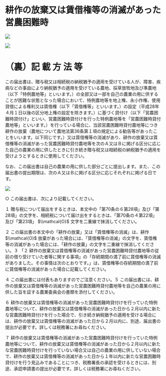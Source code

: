 # 耕作の放棄又は賃借権等の消滅があった営農困難時

![](https://www.nta.go.jp/tmp/a93c1f4e-5a15-43da-9bec-496bbdfb3810/images/a072f185f139a56e9bae717acdf5cd0e585f395259fecbc7d9b4c16396c9864a.jpg)

![](https://www.nta.go.jp/tmp/a93c1f4e-5a15-43da-9bec-496bbdfb3810/images/7e123091d1af621605dfebc00f280845677f3650e58741964f415089e4ed62e0.jpg)

# （裏）記 載 方 法 等

この届出書は、贈与税又は相続税の納税猶予の適用を受けている人が、障害、疾病などの事由により納税猶予の適用を受けている農地、採草放牧地及び準農地（以下「特例農地等」といいます。）の全部又は一部を自己の農業の用に供することが困難な状態となった場合において、特例農地等を地上権、永小作権、使用貸借による権利又は賃借権（以下「賃借権等」といいます。）の設定（平成28年４月１日以後の区分地上権の設定を除きます。）に基づく貸付け（以下「営農困難時貸付け」といい、営農困難時貸付けを行った特例農地等を「営農困難時貸付農地等」といいます。）を行っている場合に、当該営農困難時貸付農地等につき耕作の放棄（農地について農地法第36条第１項の規定による勧告等があったことをいいます。以下同じです。）又は賃借権等の消滅があり、耕作の放棄又は賃借権等の消滅があった営農困難時貸付農地等を次のＡ又はＢに掲げる区分に応じた自己の農業の用に供したときに引き続き贈与税又は相続税の納税猶予の適用を受けようとするときに使用してください。

なお、この届出書は自己の農業の用に供した部分ごとに提出します。また、この届出書の提出期限は、次のＡ又はＢに掲げる区分に応じそれぞれに掲げる日です。

![](https://www.nta.go.jp/tmp/a93c1f4e-5a15-43da-9bec-496bbdfb3810/images/a40a50a1ff61a902b2f25c1f292990faf2a0e0f497d830eb7d6157f6ed2df1f1.jpg)

○ この届出書は、次により記載してください。

１ 贈与税について届出をするときは、本文中の「第70条の６第28項」及び「第28項」の文字を、相続税について届け出をするときは、「第70条の４第22項」及び「第23項」 $\\mathcal{O}$ 文字を二重線で抹消してください。

２ この届出書の本文中の「耕作の放棄」又は「賃借権等の消滅」は、耕作 $\\mathcal{O}$ 放棄があった場合には、「賃借権等の消滅」の文字を、賃借権等の消滅があった場合には、「耕作の放棄」の文字を二重線で抹消してください。３ 「２ 耕作の放棄又は賃借権等の消滅があった営農困難時貸付農地等の従前の借り受けていた者等に関する事項」の「存続期間の満了前に賃借権等の消滅がありました。その事情は次のとおりです。」は、賃借権等の存続期間の満了前に賃借権等の消滅があった場合に記載してください。

４ この届出書には付表もありますのでご注意ください。５ この届出書には、耕作の放棄又は賃借権等の消滅があった営農困難時貸付農地等を自己の農業の用に供した旨を証する農業委員会の書類を添付してください。

６ 耕作の放棄又は賃借権等の消滅があった営農困難時貸付けを行っていた特例農地等について、耕作の放棄又は賃借権等の消滅があった日から２月以内に新たな営農困難時貸付けを行った場合で、引き続き納税猶予の適用を受ける場合には、耕作の放棄又は賃借権等の消滅があった日から２月以内に、別途、届出書の提出が必要です。詳しくは税務署にお尋ねください。

７ 耕作の放棄又は賃借権等の消滅があった営農困難時貸付けを行っていた特例農地等について、耕作の放棄又は賃借権等の消滅があった日から２月以内に新たな営農困難時貸付けを行っていない場合又は自己の農業の用に供していない場合で、耕作の放棄又は賃借権等の消滅があった日から１年以内に新たな営農困難時貸付けを行う見込みであることにつき、税務署長の承認を受けるときには、別途、承認申請書の提出が必要です。詳しくは税務署にお尋ねください。